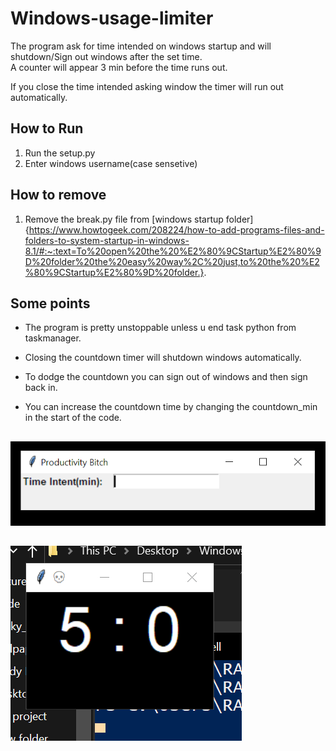  # Windows-usage-limiter
The program ask for time intended on windows startup and will shutdown/Sign out windows after the set time.  
A counter will appear 3 min before the time runs out.

If you close the time intended asking window the timer will run out automatically.  


## How to Run
1. Run the setup.py  
2. Enter windows username(case sensetive)


## How to remove




1. Remove the break.py file from [windows startup folder]{https://www.howtogeek.com/208224/how-to-add-programs-files-and-folders-to-system-startup-in-windows-8.1/#:~:text=To%20open%20the%20%E2%80%9CStartup%E2%80%9D%20folder%20the%20easy%20way%2C%20just,to%20the%20%E2%80%9CStartup%E2%80%9D%20folder.}.



## Some points
* The program is pretty unstoppable unless u end task python from taskmanager.
* Closing the countdown timer will shutdown windows automatically.
* To dodge the countdown you can sign out of windows and then sign back in.

* You can increase the countdown time by changing the countdown_min in the start of the code.

##
![Usage Time](./windows_usage_limiter/Usage_time.png)  
  
##
![Countdown](./windows_usage_limiter/countdown.png)
